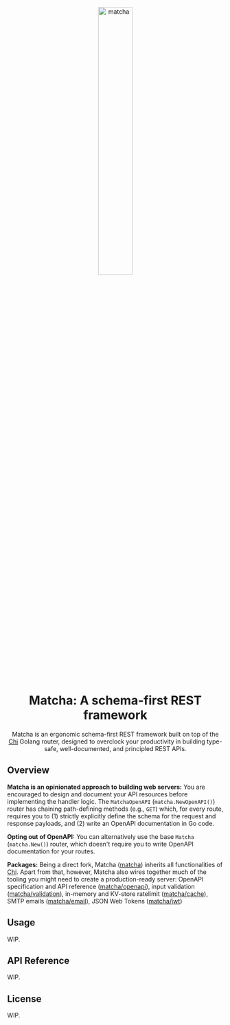 <div align="center">
  <img src="https://github.com/user-attachments/assets/185986c2-a956-490b-920d-0e06ebf6204b" width="40%" alt="matcha">
</div>

<div align="center">
  <h1>Matcha: A schema-first REST framework</h1>
</div>

<div align="center">
    Matcha is an ergonomic schema-first REST framework built on top of the 
    <a href="https://github.dev/go-chi/chi">Chi</a> 
    Golang router, designed to overclock your productivity in building type-safe, well-documented, and principled REST APIs.
</div>

## Overview

**Matcha is an opinionated approach to building web servers:** You are encouraged to design and document your API resources before implementing the handler logic. The `MatchaOpenAPI` (`matcha.NewOpenAPI()`) router has chaining path-defining methods (e.g., `GET`) which, for every route, requires you to (1) strictly explicitly define the schema for the request and response payloads, and (2) write an OpenAPI documentation in Go code.

**Opting out of OpenAPI:** You can alternatively use the base `Matcha` (`matcha.New()`) router, which doesn't require you to write OpenAPI documentation for your routes.

**Packages:** Being a direct fork, Matcha ([matcha](https://github.com/abyanmajid/matcha)) inherits all functionalities of [Chi](https://github.dev/go-chi/chi). Apart from that, however, Matcha also wires together much of the tooling you might need to create a production-ready server: OpenAPI specification and API reference ([matcha/openapi](https://github.com/abyanmajid/matcha/tree/master/openapi)), input validation ([matcha/validation](https://github.com/abyanmajid/matcha/tree/master/validation)), in-memory and KV-store ratelimit ([matcha/cache](https://github.com/abyanmajid/matcha/tree/master/cache)), SMTP emails ([matcha/email](https://github.com/abyanmajid/matcha/tree/master/email)), JSON Web Tokens ([matcha/jwt](https://github.com/abyanmajid/matcha/tree/master/jwt))

## Usage

WIP.

## API Reference

WIP.

## License

WIP.
